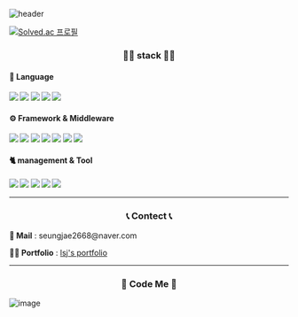 
![header](https://capsule-render.vercel.app/api?type=waving&color=auto&height=300&section=header&text=LEE%20SEUNGJAE&fontSize=90&animation=fadeIn&fontAlignY=38&desc=Web%20Front%20End%20developer&descAlignY=51&descAlign=62)


[![Solved.ac
프로필](http://mazassumnida.wtf/api/v2/generate_badge?boj=tjrdud6412)](https://solved.ac/leeseungjae)

<h3 align="center">👨‍💻 stack 👨‍💻</h3> 

<h4> 📒&nbsp;Language <h4> 
<img src="https://img.shields.io/badge/JavaScript-yellow?style=flat-square&logo=JavaScript&logoColor=white"/>
<img src="https://img.shields.io/badge/HTML5-gray?style=flat-square&logo=HTML5&logoColor=#E34F26"/>
<img src="https://img.shields.io/badge/CSS3-gray?style=flat-square&logo=CSS3&logoColor=1572B6"/>
<img src="https://img.shields.io/badge/C-3766AB?style=flat-square&logo=C&logoColor=white"/>
<img src="https://img.shields.io/badge/Java-orange?style=flat-square&logo=Java&logoColor=white"/>

<h4> ⚙️&nbsp;Framework & Middleware<h4> 
<img src="https://img.shields.io/badge/React-skyblue?style=flat-square&logo=React&logoColor=white"/>
<img src="https://img.shields.io/badge/Redux-blueviolet?style=flat-square&logo=Redux&logoColor=white"/>
<img src="https://img.shields.io/badge/PostCSS-DD3A0A?style=flat-square&logo=PostCSS&logoColor=white"/>
<img src="https://img.shields.io/badge/Jest-orange?style=flat-square&logo=Jest&logoColor=white"/>
<img src="https://img.shields.io/badge/TestingLibrary-red?style=flat-square&logo=TestingLibrary&logoColor=white"/>
<img src="https://img.shields.io/badge/Cypress-black?style=flat-square&logo=Cypress&logoColor=white"/>
<img src="https://img.shields.io/badge/Next.js-black?style=flat-square&logo=Next.js&logoColor=white"/>

<h4> 🐈&nbsp;management & Tool<h4> 
<img src="https://img.shields.io/badge/Git-red?style=flat-square&logo=Git&logoColor=white"/>
<img src="https://img.shields.io/badge/Firebase-gray?style=flat-square&logo=Firebase&logoColor=yellow"/>
<img src="https://img.shields.io/badge/VisualStudioCode-blue?style=flat-square&logo=VisualStudioCode&logoColor=white"/>
<img src="https://img.shields.io/badge/github-black?style=flat-square&logo=github&logoColor=white"/>
<img src="https://img.shields.io/badge/slack-red?style=flat-square&logo=slack&logoColor=white"/>

<hr/>

<h3 align="center">📞 Contect 📞</h3> 

<p><b>📧&nbsp;Mail</b> : seungjae2668@naver.com </p>
<p><b>💁‍♂️&nbsp;Portfolio</b> : <a href = "https://lsjportfolio.netlify.app/">lsj's portfolio</a> </p>

<hr/>
  
<h3 align="center">🍌 Code Me 🍌</h3> 
  
![image](https://user-images.githubusercontent.com/77383581/159660252-faa7004d-e7cf-44f4-8b26-101ab9b29715.png)
  

  
